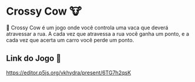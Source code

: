 # Crossy Cow 🐮

🐄 Crossy Cow é um jogo onde você controla uma vaca que deverá atravessar a rua.
A cada vez que atravessa a rua você ganha um ponto, e a cada vez que acerta um carro você perde um ponto.

## Link do Jogo 🔗

https://editor.p5js.org/vkhydra/present/6TG7h2qsK
